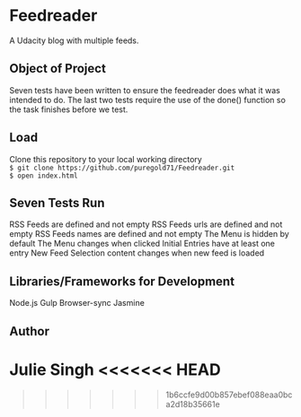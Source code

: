 # Feedreader
A Udacity blog with multiple feeds.

## Object of Project
Seven tests have been written to ensure the feedreader does what it was intended to do. The last two tests require the use of the done() function so the task finishes before we test.

## Load
Clone this repository to your local working directory<br />
  `$ git clone https://github.com/puregold71/Feedreader.git`<br />
  `$ open index.html`

## Seven Tests Run
RSS Feeds are defined and not empty
RSS Feeds urls are defined and not empty
RSS Feeds names are defined and not empty
The Menu is hidden by default
The Menu changes when clicked
Initial Entries have at least one entry
New Feed Selection content changes when new feed is loaded



## Libraries/Frameworks for Development
Node.js
Gulp
Browser-sync
Jasmine




## Author

**Julie Singh**
<<<<<<< HEAD
=======


>>>>>>> 1b6ccfe9d00b857ebef088eaa0bca2d18b35661e
